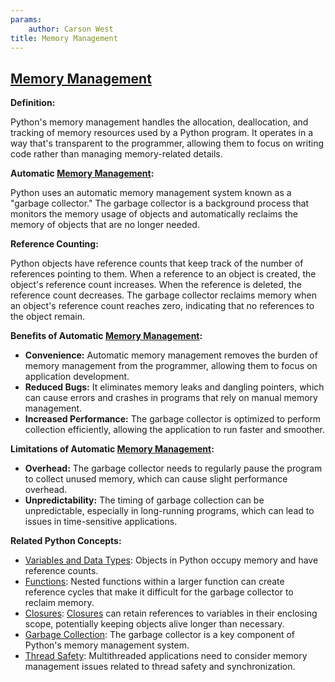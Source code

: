 ```yaml
---
params:
	author: Carson West
title: Memory Management
--- 
```

## [Memory Management](./../memory-management/)

**Definition:**

Python's memory management handles the allocation, deallocation, and tracking of memory resources used by a Python program. It operates in a way that's transparent to the programmer, allowing them to focus on writing code rather than managing memory-related details.

**Automatic [Memory Management](./../memory-management/):**

Python uses an automatic memory management system known as a "garbage collector." The garbage collector is a background process that monitors the memory usage of objects and automatically reclaims the memory of objects that are no longer needed.

**Reference Counting:**

Python objects have reference counts that keep track of the number of references pointing to them. When a reference to an object is created, the object's reference count increases. When the reference is deleted, the reference count decreases. The garbage collector reclaims memory when an object's reference count reaches zero, indicating that no references to the object remain.

**Benefits of Automatic [Memory Management](./../memory-management/):**

- **Convenience:** Automatic memory management removes the burden of memory management from the programmer, allowing them to focus on application development.
- **Reduced Bugs:** It eliminates memory leaks and dangling pointers, which can cause errors and crashes in programs that rely on manual memory management.
- **Increased Performance:** The garbage collector is optimized to perform collection efficiently, allowing the application to run faster and smoother.

**Limitations of Automatic [Memory Management](./../memory-management/):**

- **Overhead:** The garbage collector needs to regularly pause the program to collect unused memory, which can cause slight performance overhead.
- **Unpredictability:** The timing of garbage collection can be unpredictable, especially in long-running programs, which can lead to issues in time-sensitive applications.

**Related Python Concepts:**

- [Variables and Data Types](./../variables-and-data-types/): Objects in Python occupy memory and have reference counts.
- [Functions](./../functions/): Nested functions within a larger function can create reference cycles that make it difficult for the garbage collector to reclaim memory.
- [Closures](./../closures/): [Closures](./../closures/) can retain references to variables in their enclosing scope, potentially keeping objects alive longer than necessary.
- [Garbage Collection](./../garbage-collection/): The garbage collector is a key component of Python's memory management system.
- [Thread Safety](./../thread-safety/): Multithreaded applications need to consider memory management issues related to thread safety and synchronization.